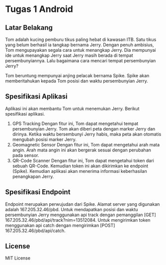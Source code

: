 # Tugas 1 Android

## Latar Belakang
Tom adalah kucing pemburu tikus paling hebat di kawasan ITB. Satu tikus yang belum berhasil ia tangkap bernama Jerry. Dengan penuh ambisius, Tom mengupayakan segala cara untuk menangkap Jerry. Dia mempunyai ide untuk menangkap Jerry saat Jerry masih berada di tempat persembunyiannya. Lalu bagaimana cara mencari tempat persembunyian Jerry?

Tom beruntung mempunyai anjing pelacak bernama Spike. Spike akan memberitahukan kepada Tom posisi dan waktu persembunyian Jerry. 

## Spesifikasi Aplikasi
Aplikasi ini akan membantu Tom untuk menemukan Jerry. Berikut spesifikasi aplikasi.
1. GPS Tracking
   Dengan fitur ini, Tom dapat mengetahui tempat persembunyian Jerry. Tom akan diberi peta dengan marker Jerry dan       dirinya. Ketika waktu bersembunyi Jerry habis, maka peta akan otomatis mengubah posisi marker Jerry.
2. Geomagnetic Sensor
   Dengan fitur ini, Tom dapat mengetahui arah mata angin. Arah mata angin ini akan bergerak sesuai dengan perubahan pada sensor. 
3. QR-Code Scanner
   Dengan fitur ini, Tom dapat mengetahui token dari sebuah QR-Code. Kemudian token ini akan dikirimkan ke endpoint (Spike). Kemudian aplikasi akan menerima informasi keberhasilan penangkapan Jerry.

## Spesifikasi Endpoint
   Endpoint merupakan perwujudan dari Spike. Alamat server yang digunakan adalah 167.205.32.46/pbd. Untuk mendapatkan posisi dan waktu persembunyian Jerry menggunakan api track dengan pemanggilan [GET] 167.205.32.46/pbd/api/track?nim=13512084. Untuk mengirimkan token menggunakan api catch dengan mengirimkan [POST] 167.205.32.46/pbd/api/catch. 

## License

MIT License

